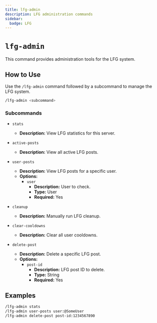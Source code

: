 ```yaml
---
title: lfg-admin
description: LFG administration commands
sidebar:
  badge: LFG
---
```


# `lfg-admin`

This command provides administration tools for the LFG system.

## How to Use

Use the `/lfg-admin` command followed by a subcommand to manage the LFG system.

```sh
/lfg-admin <subcommand>
```

### Subcommands

*   `stats`
    *   **Description:** View LFG statistics for this server.

*   `active-posts`
    *   **Description:** View all active LFG posts.

*   `user-posts`
    *   **Description:** View LFG posts for a specific user.
    *   **Options:**
        *   `user`
            *   **Description:** User to check.
            *   **Type:** User
            *   **Required:** Yes

*   `cleanup`
    *   **Description:** Manually run LFG cleanup.

*   `clear-cooldowns`
    *   **Description:** Clear all user cooldowns.

*   `delete-post`
    *   **Description:** Delete a specific LFG post.
    *   **Options:**
        *   `post-id`
            *   **Description:** LFG post ID to delete.
            *   **Type:** String
            *   **Required:** Yes

## Examples

```sh
/lfg-admin stats
/lfg-admin user-posts user:@SomeUser
/lfg-admin delete-post post-id:1234567890
```
